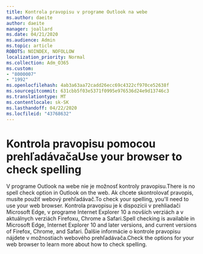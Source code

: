 ```yaml
---
title: Kontrola pravopisu v programe Outlook na webe
ms.author: daeite
author: daeite
manager: joallard
ms.date: 04/21/2020
ms.audience: Admin
ms.topic: article
ROBOTS: NOINDEX, NOFOLLOW
localization_priority: Normal
ms.collection: Adm_O365
ms.custom:
- "8000007"
- "1992"
ms.openlocfilehash: 4ab3a63aa72cadd26ecc69c4322cf970ce52638f
ms.sourcegitcommit: 631cbb5f03e5371f0995e976536d24e9d13746c3
ms.translationtype: MT
ms.contentlocale: sk-SK
ms.lasthandoff: 04/22/2020
ms.locfileid: "43768632"
---
```

# <a name="use-your-browser-to-check-spelling"></a><span data-ttu-id="14602-102">Kontrola pravopisu pomocou prehľadávača</span><span class="sxs-lookup"><span data-stu-id="14602-102">Use your browser to check spelling</span></span>

<span data-ttu-id="14602-103">V programe Outlook na webe nie je možnosť kontroly pravopisu.</span><span class="sxs-lookup"><span data-stu-id="14602-103">There is no spell check option in Outlook on the web.</span></span> <span data-ttu-id="14602-104">Ak chcete skontrolovať pravopis, musíte použiť webový prehľadávač.</span><span class="sxs-lookup"><span data-stu-id="14602-104">To check your spelling, you'll need to use your web browser.</span></span> <span data-ttu-id="14602-105">Kontrola pravopisu je k dispozícii v prehliadači Microsoft Edge, v programe Internet Explorer 10 a novších verziách a v aktuálnych verziách Firefoxu, Chrome a Safari.</span><span class="sxs-lookup"><span data-stu-id="14602-105">Spell checking is available in Microsoft Edge, Internet Explorer 10 and later versions, and current versions of Firefox, Chrome, and Safari.</span></span> <span data-ttu-id="14602-106">Ďalšie informácie o kontrole pravopisu nájdete v možnostiach webového prehľadávača.</span><span class="sxs-lookup"><span data-stu-id="14602-106">Check the options for your web browser to learn more about how to check spelling.</span></span>